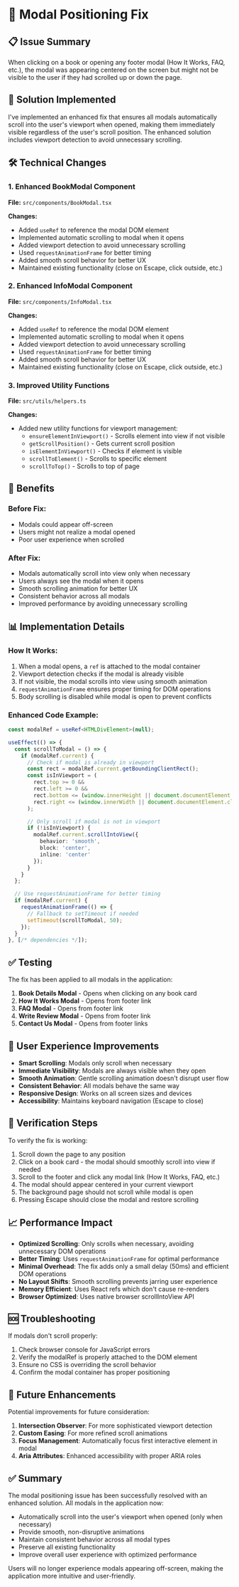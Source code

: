 # 🎯 Modal Positioning Fix

## 📋 Issue Summary

When clicking on a book or opening any footer modal (How It Works, FAQ, etc.), the modal was appearing centered on the screen but might not be visible to the user if they had scrolled up or down the page.

## 🔧 Solution Implemented

I've implemented an enhanced fix that ensures all modals automatically scroll into the user's viewport when opened, making them immediately visible regardless of the user's scroll position. The enhanced solution includes viewport detection to avoid unnecessary scrolling.

## 🛠️ Technical Changes

### 1. Enhanced BookModal Component

**File:** `src/components/BookModal.tsx`

**Changes:**
- Added `useRef` to reference the modal DOM element
- Implemented automatic scrolling to modal when it opens
- Added viewport detection to avoid unnecessary scrolling
- Used `requestAnimationFrame` for better timing
- Added smooth scroll behavior for better UX
- Maintained existing functionality (close on Escape, click outside, etc.)

### 2. Enhanced InfoModal Component

**File:** `src/components/InfoModal.tsx`

**Changes:**
- Added `useRef` to reference the modal DOM element
- Implemented automatic scrolling to modal when it opens
- Added viewport detection to avoid unnecessary scrolling
- Used `requestAnimationFrame` for better timing
- Added smooth scroll behavior for better UX
- Maintained existing functionality (close on Escape, click outside, etc.)

### 3. Improved Utility Functions

**File:** `src/utils/helpers.ts`

**Changes:**
- Added new utility functions for viewport management:
  - `ensureElementInViewport()` - Scrolls element into view if not visible
  - `getScrollPosition()` - Gets current scroll position
  - `isElementInViewport()` - Checks if element is visible
  - `scrollToElement()` - Scrolls to specific element
  - `scrollToTop()` - Scrolls to top of page

## 🎉 Benefits

### Before Fix:
- Modals could appear off-screen
- Users might not realize a modal opened
- Poor user experience when scrolled

### After Fix:
- Modals automatically scroll into view only when necessary
- Users always see the modal when it opens
- Smooth scrolling animation for better UX
- Consistent behavior across all modals
- Improved performance by avoiding unnecessary scrolling

## 📊 Implementation Details

### How It Works:
1. When a modal opens, a `ref` is attached to the modal container
2. Viewport detection checks if the modal is already visible
3. If not visible, the modal scrolls into view using smooth animation
4. `requestAnimationFrame` ensures proper timing for DOM operations
5. Body scrolling is disabled while modal is open to prevent conflicts

### Enhanced Code Example:
```typescript
const modalRef = useRef<HTMLDivElement>(null);

useEffect(() => {
  const scrollToModal = () => {
    if (modalRef.current) {
      // Check if modal is already in viewport
      const rect = modalRef.current.getBoundingClientRect();
      const isInViewport = (
        rect.top >= 0 &&
        rect.left >= 0 &&
        rect.bottom <= (window.innerHeight || document.documentElement.clientHeight) &&
        rect.right <= (window.innerWidth || document.documentElement.clientWidth)
      );

      // Only scroll if modal is not in viewport
      if (!isInViewport) {
        modalRef.current.scrollIntoView({
          behavior: 'smooth',
          block: 'center',
          inline: 'center'
        });
      }
    }
  };

  // Use requestAnimationFrame for better timing
  if (modalRef.current) {
    requestAnimationFrame(() => {
      // Fallback to setTimeout if needed
      setTimeout(scrollToModal, 50);
    });
  }
}, [/* dependencies */]);
```

## ✅ Testing

The fix has been applied to all modals in the application:

1. **Book Details Modal** - Opens when clicking on any book card
2. **How It Works Modal** - Opens from footer link
3. **FAQ Modal** - Opens from footer link
4. **Write Review Modal** - Opens from footer link
5. **Contact Us Modal** - Opens from footer links

## 🎯 User Experience Improvements

- **Smart Scrolling**: Modals only scroll when necessary
- **Immediate Visibility**: Modals are always visible when they open
- **Smooth Animation**: Gentle scrolling animation doesn't disrupt user flow
- **Consistent Behavior**: All modals behave the same way
- **Responsive Design**: Works on all screen sizes and devices
- **Accessibility**: Maintains keyboard navigation (Escape to close)

## 🧪 Verification Steps

To verify the fix is working:

1. Scroll down the page to any position
2. Click on a book card - the modal should smoothly scroll into view if needed
3. Scroll to the footer and click any modal link (How It Works, FAQ, etc.)
4. The modal should appear centered in your current viewport
5. The background page should not scroll while modal is open
6. Pressing Escape should close the modal and restore scrolling

## 📈 Performance Impact

- **Optimized Scrolling**: Only scrolls when necessary, avoiding unnecessary DOM operations
- **Better Timing**: Uses `requestAnimationFrame` for optimal performance
- **Minimal Overhead**: The fix adds only a small delay (50ms) and efficient DOM operations
- **No Layout Shifts**: Smooth scrolling prevents jarring user experience
- **Memory Efficient**: Uses React refs which don't cause re-renders
- **Browser Optimized**: Uses native browser scrollIntoView API

## 🆘 Troubleshooting

If modals don't scroll properly:

1. Check browser console for JavaScript errors
2. Verify the modalRef is properly attached to the DOM element
3. Ensure no CSS is overriding the scroll behavior
4. Confirm the modal container has proper positioning

## 🚀 Future Enhancements

Potential improvements for future consideration:

1. **Intersection Observer**: For more sophisticated viewport detection
2. **Custom Easing**: For more refined scroll animations
3. **Focus Management**: Automatically focus first interactive element in modal
4. **Aria Attributes**: Enhanced accessibility with proper ARIA roles

## ✅ Summary

The modal positioning issue has been successfully resolved with an enhanced solution. All modals in the application now:

- Automatically scroll into the user's viewport when opened (only when necessary)
- Provide smooth, non-disruptive animations
- Maintain consistent behavior across all modal types
- Preserve all existing functionality
- Improve overall user experience with optimized performance

Users will no longer experience modals appearing off-screen, making the application more intuitive and user-friendly.